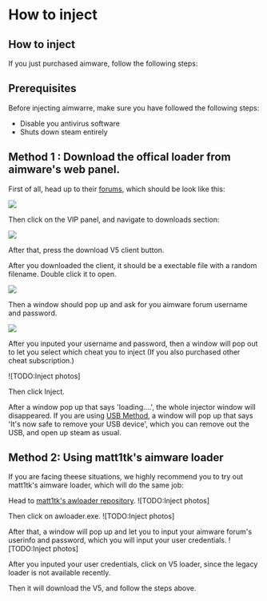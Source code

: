 # How to inject

## How to inject

If you just purchased aimware, follow the following steps:

## Prerequisites

Before injecting aimwarre, make sure you have followed the following steps:

* Disable you antivirus software
* Shuts down steam entirely


## Method 1 : Download the offical loader from aimware's web panel.

First of all, head up to their [forums](https://aimware.net/forum/index.php), which should be look like this:

![](https://i.imgur.com/MrwlDMC.png)

Then click on the VIP panel, and navigate to downloads section:

![](https://i.imgur.com/R6AYQDS.png)

After that, press the download V5 client button.

After you downloaded the client, it should be a exectable file with a random filename. Double click it to open.

![](https://i.imgur.com/TfEwrnJ.png)

Then a window should pop up and ask for you aimware forum username and password.

![](https://i.imgur.com/6NS5iFm.png)

After you inputed your username and password, then a window will pop out to let you select which cheat you to inject (If you also purchased other cheat subscription.)

![TODO:Inject photos]

Then click Inject.

After a window pop up that says 'loading....', the whole injector window will disappeared. If you are using [USB Method](), a window will pop up that says 'It's now safe to remove your USB device', which you can remove out the USB, and open up steam as usual.

## Method 2: Using matt1tk's aimware loader

If you are facing theese situations, we highly recommend you to try out matt1tk's aimware loader, which will do the same job:

Head to [matt1tk's awloader repository](https://github.com/matt1tk/AWloader/releases).
![TODO:Inject photos]

Then click on awloader.exe.
![TODO:Inject photos]

After that, a window will pop up and let you to input your aimware forum's userinfo and password, which you will input your user credentials. 
![TODO:Inject photos]

After you inputed your user credentials, click on V5 loader, since the legacy loader is not available recently.

Then it will download the V5, and follow the steps above.
